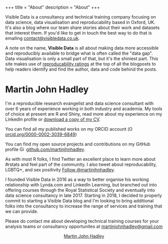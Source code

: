 +++
title = "About"
description = "About"
+++

Visible Data is a consultancy and technical training company focusing on data science, data visualisation and reproducability based in Oxford, UK. It's also a blog where our team share stories about their work and datasets that interest them. If you'd like to get in touch the best way to do that is emailing <a href='mailto:contact@visibledata.co.uk'>contact@visibledata.co.uk</a>.

A note on the name, **Visible Data** is all about making data more accessible and reproducibly available to bridge what is often called the "data gap". Data visualisation is only a small part of that, but it's the shiniest part. This site makes use of [reproducability ratings](/reproducability-ratings) at the top of all the blogposts to help readers identify and find the author, data and code behind the posts.

# Martin John Hadley

<div class='row'>

<div class="col-sm-8">

<p>I'm a reproducible research evangelist and data science consultant with over 6 years of experience working in both industry and academia. My tools of choice at present are R and Shiny, read more about my experience on my LinkedIn profile or <a href="/team/cvs/2018-01-30_CV_Martin-John-Hadley.docx" target="_blank">download a copy of my CV</a>.</p>

<p>You can find all my published works on my ORCID account (<a href="https://orcid.org/0000-0002-3039-6849" target="orcid.widget" rel="noopener noreferrer" style="vertical-align:top;"><img src="../img/orcid_16x16.png" style="width:1em;" alt="ORCID iD icon">orcid.org/0000-0002-3039-6849</a>)</p>

<p>You can find my open source projects and contributions on my GitHub profile <a href="https://github.com/martinjhnhadley" target="github.widget" rel="noopener noreferrer" style="vertical-align:top;"><img src="../img/GitHub-Mark-32px.png" style="width:1em;margin-right:.5em;" alt="GitHub logo">github.com/martinjhnhadley</a>.

<p>As with most R folks, I find Twitter an excellent place to learn more about #rstats and feel part of the community. I also tweet about reproducability, LGBTQ+, and sex positivity <a href="https://twitter.com/martinjhnhadley?ref_src=twsrc%5Etfw" class="twitter-follow-button" data-show-count="false">Follow @martinjhnhadley</a><script async src="https://platform.twitter.com/widgets.js" charset="utf-8"></script>.</p>

<p>I founded Visible Data in 2016 as a way to better organise his working relationship with Lynda.com and LinkedIn Learning, but branched out into offering courses through the Royal Statistical Society and eventually into data science consultancy in late 2017. Starting in 2018, I decided to properly commit to starting a Visible Data blog and I'm looking to bring additional folks into the consultancy to increase the range of services and training that we can provide.</p>

<p>Please do contact me about developing technical training courses for your analysis teams or consultancy opportunites at <a href='mailto:martinjohnhadley@gmail.com'>martinjohnhadley@gmail.com</a>

</div>

<div class="col-sm-4">

<center>
<script type="text/javascript" src="https://platform.linkedin.com/badges/js/profile.js" async defer></script>
<div class="LI-profile-badge"  data-version="v1" data-size="large" data-locale="en_US" data-type="vertical" data-theme="light" data-vanity="martinjohnhadley"><a class="LI-simple-link" href='https://uk.linkedin.com/in/martinjohnhadley?trk=profile-badge'>Martin John Hadley</a></div>
</center>

</div>

</div>